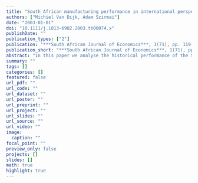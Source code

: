 ```yaml
---
title: "South African manufacturing performance in international perspective 1970-1999"
authors: ["Michiel Van Dijk, Adam Szirmai"]
date: "2003-01-01"
doi: "10.1111/j.1813-6982.2003.tb00074.x"
publishDate: ""
publication_types: ["2"]
publication: "***South African Journal of Economics***, 1(71), pp. 119--142"
publication_short: "***South African Journal of Economics***, 1(71), pp. 119--142"
abstract: "In this paper we analyse the historical performance of the South African manufacturing sector in an international context Industry specific currency converters are constructed to estimate the labour productivity gap in comparison with the USA Subsequently, these results are used to compute relative unit labour costs, in order to examine the international competitiveness of the South African manufacturing sector at a detailed level The results obtained in this paper can be of help in devising industrial policy because they give an indication which sectors are performing well and which are falling behind The paper is structured as follows First the industry-of-origin approach, the methodology to construct unit value ratios for South Africa relative to the USA, is explained and applied Next, the unit value ratios are applied to estimate comparative labour productivity levels for total manufacturing and 13 manufacturing branches, for the period 1970-1999 Besides the USA, we also compare South African labour productivity with several other countries to put our results in a broader international perspective Section 3 deals with the international competitiveness of South African manufacturing Relative unit labour costs are given vis-a-vis the USA Finally, we end with a conclusion"
summary: ""
tags: []
categories: []
featured: false
url_pdf: ""
url_code: ""
url_dataset: ""
url_poster: ""
url_preprint: ""
url_project: ""
url_slides: ""
url_source: ""
url_video: ""
image: 
  caption: ""
focal_point: ""
preview_only: false
projects: []
slides: []
math: true
highlight: true
---
```

